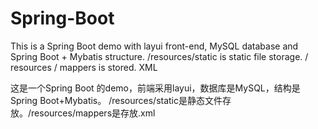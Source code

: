 # Spring-Boot
This is a Spring Boot demo with layui front-end, MySQL database and Spring Boot + Mybatis structure.
/resources/static is static file storage. / resources / mappers is stored. XML


这是一个Spring Boot 的demo，前端采用layui，数据库是MySQL，结构是Spring Boot+Mybatis。
/resources/static是静态文件存放。/resources/mappers是存放.xml

